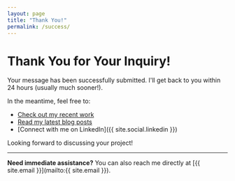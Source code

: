 ```yaml
---
layout: page
title: "Thank You!"
permalink: /success/
---
```


# Thank You for Your Inquiry!

Your message has been successfully submitted. I'll get back to you within 24 hours (usually much sooner!).

In the meantime, feel free to:

- [Check out my recent work](/work/)
- [Read my latest blog posts](/blog.html)
- [Connect with me on LinkedIn]({{ site.social.linkedin }})

Looking forward to discussing your project!

---

**Need immediate assistance?** You can also reach me directly at [{{ site.email }}](mailto:{{ site.email }}).
